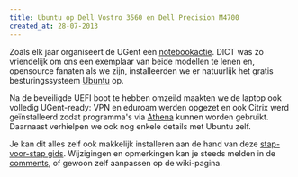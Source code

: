 ```yaml
---
title: Ubuntu op Dell Vostro 3560 en Dell Precision M4700
created_at: 28-07-2013
---
```


Zoals elk jaar organiseert de UGent een [notebookactie](https://helpdesk.ugent.be/notebook/). DICT was zo vriendelijk om ons een exemplaar van beide modellen te lenen en, opensource fanaten als we zijn, installeerden we er natuurlijk het gratis besturingssysteem [Ubuntu](https://www.ubuntu.com/) op.

Na de beveiligde UEFI boot te hebben omzeild maakten we de laptop ook volledig UGent-ready: VPN en eduroam werden opgezet en ook Citrix werd geïnstalleerd zodat programma's via [Athena](https://athena.ugent.be/) kunnen worden gebruikt. Daarnaast verhielpen we ook nog enkele details met Ubuntu zelf.

Je kan dit alles zelf ook makkelijk installeren aan de hand van deze [stap-voor-stap gids](https://zeus.ugent.be/wiki/Dell_Vostro_3560_en_Dell_Precision_M4700). Wijzigingen en opmerkingen kan je steeds melden in de [comments](https://zeus.ugent.be/2013/07/28/ubuntu-op-dell-vostro-3560-en-dell-precision-m4700/), of gewoon zelf aanpassen op de wiki-pagina.
